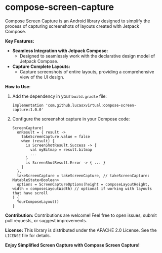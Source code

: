 # compose-screen-capture
Compose Screen Capture is an Android library designed to simplify the process of capturing screenshots of layouts created with Jetpack Compose.

**Key Features:**

*   **Seamless Integration with Jetpack Compose:**
    *   Designed to seamlessly work with the declarative design model of Jetpack Compose.
*   **Capture Complete Layouts:**
    *   Capture screenshots of entire layouts, providing a comprehensive view of the UI design.

**How to Use:**

1.  Add the dependency in your `build.gradle` file:
    
    `implementation 'com.github.lucasxvirtual:compose-screen-capture:1.0.0'`
    
2.  Configure the screenshot capture in your Compose code:
    
    ```
    ScreenCapture(
      onResult = { result ->
        takeScreenCapture.value = false
        when (result) {
          is ScreenShotResult.Success -> {
            val myBitmap = result.bitmap
            ...
          }
          is ScreenShotResult.Error -> { ... }
        }
      },
      takeScreenCapture = takeScreenCapture, // takeScreenCapture: MutableState<Boolean>
      options = ScreenCaptureOptions(height = composeLayoutHeight, width = composeLayoutWidth) // optional if working with layouts that have scroll
    ) {
      YourComposeLayout()
    }
    ```

**Contribution:** Contributions are welcome! Feel free to open issues, submit pull requests, or suggest improvements.

**License:** This library is distributed under the APACHE 2.0 License. See the `LICENSE` file for details.

**Enjoy Simplified Screen Capture with Compose Screen Capture!**
